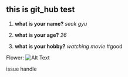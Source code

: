 ## this is git_hub test 

1. __what is your name?__
	_seok gyu_

2. __what is your age?__
	_26_ 

3. __what is your hobby?__
	_watching movie_ #good


Flower: ![Alt Text](https://images.pexels.com/photos/658687/pexels-photo-658687.jpeg?cs=srgb&dl=beautiful-bloom-blooming-658687.jpg&fm=jpg)

issue handle  
